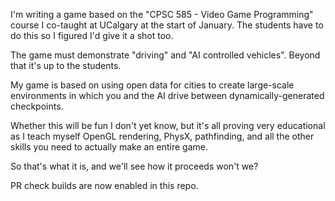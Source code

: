 I'm writing a game based on the "CPSC 585 - Video Game Programming" course I co-taught at UCalgary at the start of January. The students have to do this so I figured I'd give it a shot too.

The game must demonstrate "driving" and "AI controlled vehicles". Beyond that it's up to the students.

My game is based on using open data for cities to create large-scale environments in which you and the AI drive between dynamically-generated checkpoints.

Whether this will be fun I don't yet know, but it's all proving very educational as I teach myself OpenGL rendering, PhysX, pathfinding, and all the other skills you need to actually make an entire game.

So that's what it is, and we'll see how it proceeds won't we?

PR check builds are now enabled in this repo.
